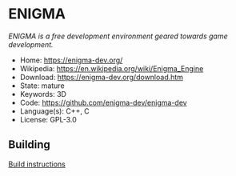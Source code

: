 # ENIGMA

_ENIGMA is a free development environment geared towards game development._

- Home: https://enigma-dev.org/
- Wikipedia: https://en.wikipedia.org/wiki/Enigma_Engine
- Download: https://enigma-dev.org/download.htm
- State: mature
- Keywords: 3D
- Code: https://github.com/enigma-dev/enigma-dev
- Language(s): C++, C
- License: GPL-3.0

## Building

[Build instructions](https://enigma-dev.org/docs/Wiki/Install:Windows)

